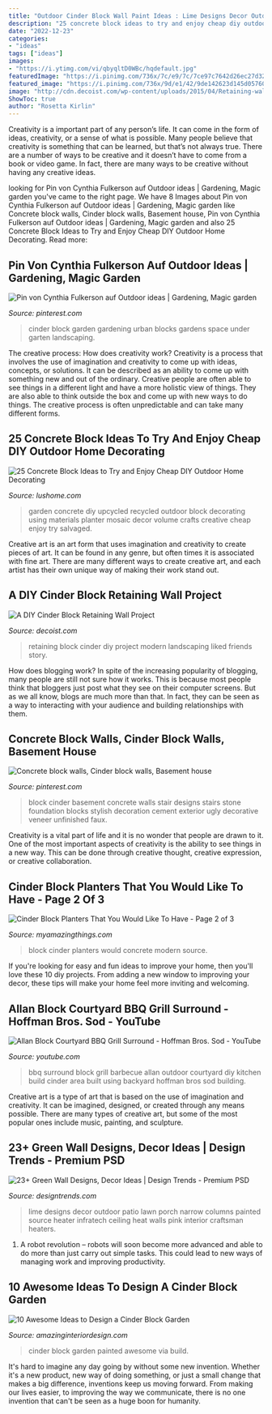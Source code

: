 ```yaml
---
title: "Outdoor Cinder Block Wall Paint Ideas : Lime Designs Decor Outdoor Patio Lawn Porch Narrow Columns Painted Source Heater Infratech Ceiling Heat Walls Pink Interior Craftsman Heaters"
description: "25 concrete block ideas to try and enjoy cheap diy outdoor home decorating"
date: "2022-12-23"
categories:
- "ideas"
tags: ["ideas"]
images:
- "https://i.ytimg.com/vi/qbyqltD0WBc/hqdefault.jpg"
featuredImage: "https://i.pinimg.com/736x/7c/e9/7c/7ce97c7642d26ec27d32190fef19e08e--cinder-block-garden-cinder-blocks.jpg"
featured_image: "https://i.pinimg.com/736x/9d/e1/42/9de142623d145d057603bbc73b6e9f83--basement-stairs-basement-ideas.jpg"
image: "http://cdn.decoist.com/wp-content/uploads/2015/04/Retaining-wall-project-with-modern-landscaping.jpg"
ShowToc: true
author: "Rosetta Kirlin"
---
```



Creativity is a important part of any person’s life. It can come in the form of ideas, creativity, or a sense of what is possible. Many people believe that creativity is something that can be learned, but that’s not always true. There are a number of ways to be creative and it doesn’t have to come from a book or video game. In fact, there are many ways to be creative without having any creative ideas.

	

		
looking for Pin von Cynthia Fulkerson auf Outdoor ideas | Gardening, Magic garden you've came to the right page. We have 8 Images about Pin von Cynthia Fulkerson auf Outdoor ideas | Gardening, Magic garden like Concrete block walls, Cinder block walls, Basement house, Pin von Cynthia Fulkerson auf Outdoor ideas | Gardening, Magic garden and also 25 Concrete Block Ideas to Try and Enjoy Cheap DIY Outdoor Home Decorating. Read more:
		
    
## Pin Von Cynthia Fulkerson Auf Outdoor Ideas | Gardening, Magic Garden

<img loading=lazy src="https://i.pinimg.com/736x/7c/e9/7c/7ce97c7642d26ec27d32190fef19e08e--cinder-block-garden-cinder-blocks.jpg" onerror="this.onerror=null;this.src='https://tse2.mm.bing.net/th?id=OIP.lhtW1OSKyYI0ftR4aoc4AAHaJ3&amp;pid=15.1';" alt="Pin von Cynthia Fulkerson auf Outdoor ideas | Gardening, Magic garden">

_Source: pinterest.com_

>cinder block garden gardening urban blocks gardens space under garten landscaping. 

	

The creative process: How does creativity work?
Creativity is a process that involves the use of imagination and creativity to come up with ideas, concepts, or solutions. It can be described as an ability to come up with something new and out of the ordinary. Creative people are often able to see things in a different light and have a more holistic view of things. They are also able to think outside the box and come up with new ways to do things. The creative process is often unpredictable and can take many different forms.

    
## 25 Concrete Block Ideas To Try And Enjoy Cheap DIY Outdoor Home Decorating

<img loading=lazy src="https://www.lushome.com/wp-content/uploads/2017/08/concrete-planters-garden-borders-1.jpg" onerror="this.onerror=null;this.src='https://tse2.mm.bing.net/th?id=OIP.DQKL09mkO3hNH1lucls_NQAAAA&amp;pid=15.1';" alt="25 Concrete Block Ideas to Try and Enjoy Cheap DIY Outdoor Home Decorating">

_Source: lushome.com_

>garden concrete diy upcycled recycled outdoor block decorating using materials planter mosaic decor volume crafts creative cheap enjoy try salvaged. 

	

Creative art is an art form that uses imagination and creativity to create pieces of art. It can be found in any genre, but often times it is associated with fine art. There are many different ways to create creative art, and each artist has their own unique way of making their work stand out.

    
## A DIY Cinder Block Retaining Wall Project

<img loading=lazy src="http://cdn.decoist.com/wp-content/uploads/2015/04/Retaining-wall-project-with-modern-landscaping.jpg" onerror="this.onerror=null;this.src='https://tse2.mm.bing.net/th?id=OIP.GmMCSAnFrH2XBcG9Ytg_7QHaE7&amp;pid=15.1';" alt="A DIY Cinder Block Retaining Wall Project">

_Source: decoist.com_

>retaining block cinder diy project modern landscaping liked friends story. 

	

How does blogging work?
In spite of the increasing popularity of blogging, many people are still not sure how it works. This is because most people think that bloggers just post what they see on their computer screens. But as we all know, blogs are much more than that. In fact, they can be seen as a way to interacting with your audience and building relationships with them.

    
## Concrete Block Walls, Cinder Block Walls, Basement House

<img loading=lazy src="https://i.pinimg.com/736x/9d/e1/42/9de142623d145d057603bbc73b6e9f83--basement-stairs-basement-ideas.jpg" onerror="this.onerror=null;this.src='https://tse2.mm.bing.net/th?id=OIP.Olr7zjcj9NZxQ16kafYODwHaJ3&amp;pid=15.1';" alt="Concrete block walls, Cinder block walls, Basement house">

_Source: pinterest.com_

>block cinder basement concrete walls stair designs stairs stone foundation blocks stylish decoration cement exterior ugly decorative veneer unfinished faux. 

	

Creativity is a vital part of life and it is no wonder that people are drawn to it. One of the most important aspects of creativity is the ability to see things in a new way. This can be done through creative thought, creative expression, or creative collaboration.

    
## Cinder Block Planters That You Would Like To Have - Page 2 Of 3

<img loading=lazy src="http://myamazingthings.com/wp-content/uploads/2017/04/Modern-concrete-block-wall.jpg" onerror="this.onerror=null;this.src='https://tse1.mm.bing.net/th?id=OIP.1Axv3x9-93465GOFVwPUggHaJo&amp;pid=15.1';" alt="Cinder Block Planters That You Would Like To Have - Page 2 of 3">

_Source: myamazingthings.com_

>block cinder planters would concrete modern source. 

	

If you're looking for easy and fun ideas to improve your home, then you'll love these 10 diy projects. From adding a new window to improving your decor, these tips will make your home feel more inviting and welcoming.

    
## Allan Block Courtyard BBQ Grill Surround - Hoffman Bros. Sod - YouTube

<img loading=lazy src="https://i.ytimg.com/vi/qbyqltD0WBc/hqdefault.jpg" onerror="this.onerror=null;this.src='https://tse2.mm.bing.net/th?id=OIP.n0DpVkC0lRqVnbVlBoRFYgHaFj&amp;pid=15.1';" alt="Allan Block Courtyard BBQ Grill Surround - Hoffman Bros. Sod - YouTube">

_Source: youtube.com_

>bbq surround block grill barbecue allan outdoor courtyard diy kitchen build cinder area built using backyard hoffman bros sod building. 

	

Creative art is a type of art that is based on the use of imagination and creativity. It can be imagined, designed, or created through any means possible. There are many types of creative art, but some of the most popular ones include music, painting, and sculpture.

    
## 23+ Green Wall Designs, Decor Ideas | Design Trends - Premium PSD

<img loading=lazy src="https://images.designtrends.com/wp-content/uploads/2016/03/22070255/Lawn-Lime-Green-Wall-Ideas-.jpeg" onerror="this.onerror=null;this.src='https://tse1.mm.bing.net/th?id=OIP.7subnYCdKc0FwzaAfx1iHQHaLH&amp;pid=15.1';" alt="23+ Green Wall Designs, Decor Ideas | Design Trends - Premium PSD">

_Source: designtrends.com_

>lime designs decor outdoor patio lawn porch narrow columns painted source heater infratech ceiling heat walls pink interior craftsman heaters. 

	

1. A robot revolution – robots will soon become more advanced and able to do more than just carry out simple tasks. This could lead to new ways of managing work and improving productivity.

    
## 10 Awesome Ideas To Design A Cinder Block Garden

<img loading=lazy src="http://www.amazinginteriordesign.com/wp-content/uploads/2015/08/1025.jpg" onerror="this.onerror=null;this.src='https://tse3.mm.bing.net/th?id=OIP.xyWhZTN0wUAQ0tjALZrveAHaJ3&amp;pid=15.1';" alt="10 Awesome Ideas to Design a Cinder Block Garden">

_Source: amazinginteriordesign.com_

>cinder block garden painted awesome via build. 

	

It's hard to imagine any day going by without some new invention. Whether it's a new product, new way of doing something, or just a small change that makes a big difference, inventions keep us moving forward. From making our lives easier, to improving the way we communicate, there is no one invention that can't be seen as a huge boon for humanity.

